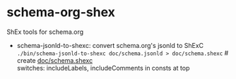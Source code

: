 # schema-org-shex
ShEx tools for schema.org

* schema-jsonld-to-shexc: convert schema.org's jsonld to ShExC<br/>
`./bin/schema-jsonld-to-shexc doc/schema.jsonld > doc/schema.shexc` # create [doc/schema.shexc](doc/schema.shexc)<br/>
  switches: includeLabels, includeComments in consts at top
